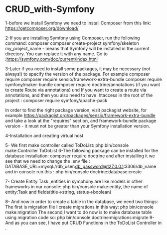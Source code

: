# CRUD_with-Symfony
1-before we install Symfony we need to install Composer from this link: https://getcomposer.org/download/

2-If you are installing Symfony using Composer, run the following command:
composer  composer create-project symfony/skeleton my_project_name - means that Symfony will be installed in the current directory. You can replace it with any name.
Go to :https://symfony.com/doc/current/index.html

3-Later if you need to install some packages, it may be necessary (not always!) to specify the version of the package. For example composer require 
composer require sensio/framework-extra-bundle
composer require symfony/maker-bundle
composer require doctrine/annotations (if you want to create Route via annotations) und If you want to create a route via annotations, and then you also need to have .htaccess in the root of the project : composer require symfony/apache-pack

In order to find the right package version, visit packagist website, for example https://packagist.org/packages/sensio/framework-extra-bundle
and take a look at the "requires" section, and framework-bundle package version - it must not be greater than your Symfony installation version.

4-Installation and creating virtual host 

5- We first make controller called ToDoList: php bin/console make:Controller ToDoList
6-The following package can be installed for the database installation: composer require doctrine
and after installing it we see that we need to change the .env file : DATABASE_URL=mysql://db_user:db_password@127.0.0.1:3306/db_name
and in console run this : php bin/console doctrine:database:create

7- Create Entity Task ,entities in symphony are like models in other frameworks
in our console:
php bin/console make:entity, 
  the name of entity:Task and fields(title->string, status->boolean)
  
8- And now in order to create a table in the database, we need two things:
  The first is migration file I create migrations in this way: php bin/console make:migration
  The second,I want to do now is to make database table using migration code so: php bin/console doctrine:migrations:migrate
9-And as you can see, I have put CRUD Functions in the ToDoList Controller in .  

